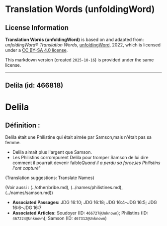 # Translation Words (unfoldingWord)

## License Information

**Translation Words (unfoldingWord)** is based on and adapted from: _unfoldingWord® Translation Words_, [unfoldingWord](https://unfoldingword.org/utw), 2022, which is licensed under a [CC BY-SA 4.0 license](https://creativecommons.org/licenses/by-sa/4.0/legalcode.en).

This markdown version (created `2025-10-16`) is provided under the same license.



--------------------------------

## Delila (id: 466818)

Delila
======

Définition :
------------

Delila était une Philistine qui était aimée par Samson,mais n'était pas sa femme.

* Delila aimait plus l'argent que Samson.
* Les Philistins corrompurent Delila pour tromper Samson de lui dire comment il pourrait devenir faible*Quand il a perdu sa force,les Philistins l'ont capturé*"

(Translation suggestions: Translate Names)

(Voir aussi : (../other/bribe.md), (../names/philistines.md), (../names/samson.md))

* **Associated Passages:** JDG 16:10; JDG 16:18; JDG 16:4–JDG 16:5; JDG 16:6–JDG 16:7
* **Associated Articles:** Soudoyer (ID: `466727@Unknown`); Philistins (ID: `467224@Unknown`); Samson (ID: `467312@Unknown`)

